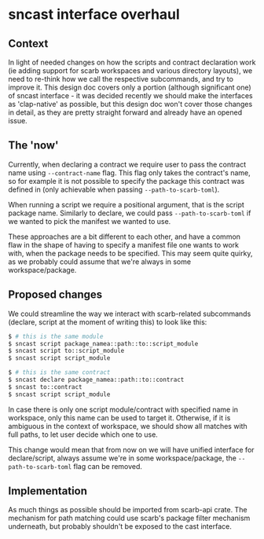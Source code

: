 # sncast interface overhaul

## Context
In light of needed changes on how the scripts and contract declaration work (ie adding support for scarb workspaces and various directory layouts),
we need to re-think how we call the respective subcommands, and try to improve it. This design doc covers only a portion
(although significant one) of sncast interface - it was decided recently we should make the interfaces as 'clap-native'
as possible, but this design doc won't cover those changes in detail, as they are pretty straight forward and already have
an opened issue.

## The 'now'
Currently, when declaring a contract we require user to pass the contract name using `--contract-name` flag. This flag only
takes the contract's name, so for example it is not possible to specify the package this contract was defined in (only
achievable when passing `--path-to-scarb-toml`). 

When running a script we require a positional argument, that is the script package name. Similarly to declare, we could
pass `--path-to-scarb-toml` if we wanted to pick the manifest we wanted to use.

These approaches are a bit different to each other, and have a common flaw in the shape of having to specify a manifest 
file one wants to work with, when the package needs to be specified. This may seem quite quirky, as we probably could 
assume that we're always in some workspace/package.

## Proposed changes
We could streamline the way we interact with scarb-related subcommands (declare, script at the moment of writing this)
to look like this:

```bash
$ # this is the same module
$ sncast script package_namea::path::to::script_module
$ sncast script to::script_module
$ sncast script script_module

$ # this is the same contract
$ sncast declare package_namea::path::to::contract
$ sncast to::contract
$ sncast script script_module
```

In case there is only one script module/contract with specified name in workspace, only this name can be used to target it.
Otherwise, if it is ambiguous in the context of workspace, we should show all matches with full paths, to let user decide
which one to use.

This change would mean that from now on we will have unified interface for declare/script, always assume we're in some workspace/package, 
the `--path-to-scarb-toml` flag can be removed.

## Implementation
As much things as possible should be imported from scarb-api crate. The mechanism for path matching could use scarb's 
package filter mechanism underneath, but probably shouldn't be exposed to the cast interface.
